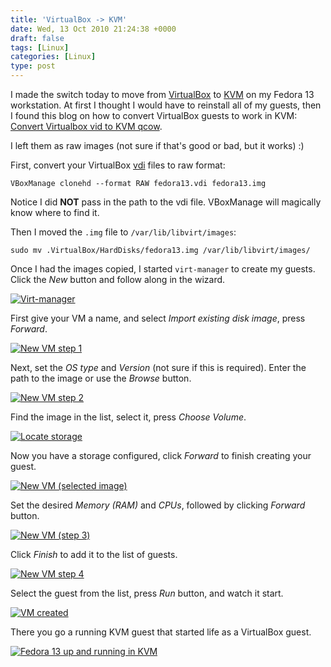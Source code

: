 ```yaml
---
title: 'VirtualBox -> KVM'
date: Wed, 13 Oct 2010 21:24:38 +0000
draft: false
tags: [Linux]
categories: [Linux]
type: post
---
```


I made the switch today to move from [VirtualBox](http://www.virtualbox.org/) to [KVM](http://www.linux-kvm.org/page/Main_Page) on my Fedora 13 workstation. At first I thought I would have to reinstall all of my guests, then I found this blog on how to convert VirtualBox guests to work in KVM: [Convert Virtualbox vid to KVM qcow](http://blog.bodhizazen.net/linux/convert-virtualbox-vdi-to-kvm-qcow/).

I left them as raw images (not sure if that's good or bad, but it works) :)

First, convert your VirtualBox [vdi](http://en.wikipedia.org/wiki/Virtual_disk_image) files to raw format:

```
VBoxManage clonehd --format RAW fedora13.vdi fedora13.img
```

Notice I did **NOT** pass in the path to the vdi file. VBoxManage will magically know where to find it.

Then I moved the `.img` file to `/var/lib/libvirt/images`:

```
sudo mv .VirtualBox/HardDisks/fedora13.img /var/lib/libvirt/images/
```

Once I had the images copied, I started `virt-manager` to create my guests. Click the _New_ button and follow along in the wizard.

[![](http://zeusville.files.wordpress.com/2010/10/virtmgr1.png "Virt-manager")](http://zeusville.files.wordpress.com/2010/10/virtmgr1.png)

First give your VM a name, and select _Import existing disk image_, press _Forward_.

[![](http://zeusville.files.wordpress.com/2010/10/virtmgr2.png "New VM step 1")](http://zeusville.files.wordpress.com/2010/10/virtmgr2.png)

Next, set the _OS type_ and _Version_ (not sure if this is required). Enter the path to the image or use the _Browse_ button.

[![](http://zeusville.files.wordpress.com/2010/10/virtmgr3.png "New VM step 2")](http://zeusville.files.wordpress.com/2010/10/virtmgr3.png)

Find the image in the list, select it, press _Choose Volume_.

[![](http://zeusville.files.wordpress.com/2010/10/virtmgr4.png "Locate storage")](http://zeusville.files.wordpress.com/2010/10/virtmgr4.png)

Now you have a storage configured, click _Forward_ to finish creating your guest.

[![](http://zeusville.files.wordpress.com/2010/10/virtmgr5.png "New VM (selected image)")](http://zeusville.files.wordpress.com/2010/10/virtmgr5.png)

Set the desired _Memory (RAM)_ and _CPUs_, followed by clicking _Forward_ button.

[![](http://zeusville.files.wordpress.com/2010/10/virtmgr6.png "New VM (step 3)")](http://zeusville.files.wordpress.com/2010/10/virtmgr6.png)

Click _Finish_ to add it to the list of guests.

[![](http://zeusville.files.wordpress.com/2010/10/virtmgr7.png "New VM step 4")](http://zeusville.files.wordpress.com/2010/10/virtmgr7.png)

Select the guest from the list, press _Run_ button, and watch it start.

[![](http://zeusville.files.wordpress.com/2010/10/virtmgr8.png "VM created")](http://zeusville.files.wordpress.com/2010/10/virtmgr8.png)

There you go a running KVM guest that started life as a VirtualBox guest.

[![](http://zeusville.files.wordpress.com/2010/10/virtmgr9.png "Fedora 13 up and running in KVM")](http://zeusville.files.wordpress.com/2010/10/virtmgr9.png)